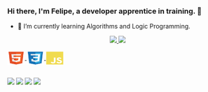 ### Hi there, I'm Felipe, a developer apprentice in training. 👋

- 🌱 I’m currently learning Algorithms and Logic Programming.

<div align="center">
  <a href="https://github.com/felipeaccioli">
  <img height="180" src="https://github-readme-stats.vercel.app/api?username=felipeaccioli&show_icons=true&theme=github_dark&include_all_commits=true&count_private=true"/>
  <img height="150" src="https://github-readme-stats.vercel.app/api/top-langs/?username=felipeaccioli&layout=compact&langs_count=10&theme=github_dark"/>
</div>
  
<div style="display: inline_block"><br>
  <img align="center" alt="HTML" height="30" width="40" src="https://raw.githubusercontent.com/devicons/devicon/master/icons/html5/html5-original.svg">
  <img align="center" alt="CSS" height="30" width="40" src="https://raw.githubusercontent.com/devicons/devicon/master/icons/css3/css3-original.svg">
  <img align="center" alt="JS" height="30" width="40" src="https://raw.githubusercontent.com/devicons/devicon/master/icons/javascript/javascript-plain.svg">
</div>
  
  ##
 
<div> 
  <a href="https://www.linkedin.com/in/felipeaccioli" target="_blank"><img src="https://img.shields.io/badge/-LinkedIn-%230077B5?style=for-the-badge&logo=linkedin&logoColor=white" target="_blank"></a>
  <a href="https://instagram.com/felipeaccioli" target="_blank"><img src="https://img.shields.io/badge/-Instagram-%23E4405F?style=for-the-badge&logo=instagram&logoColor=white" target="_blank"></a>
   <a href="https://www.twitter.com/felipeaccioli" target="_blank"><img src="https://img.shields.io/badge/Twitter-1DA1F2?style=for-the-badge&logo=twitter&logoColor=white" target="_blank"></a>
   <a href = "mailto:felipeaccioli@gmail.com"><img src="https://img.shields.io/badge/-Gmail-%23333?style=for-the-badge&logo=gmail&logoColor=white" target="_blank"></a>
</div>
